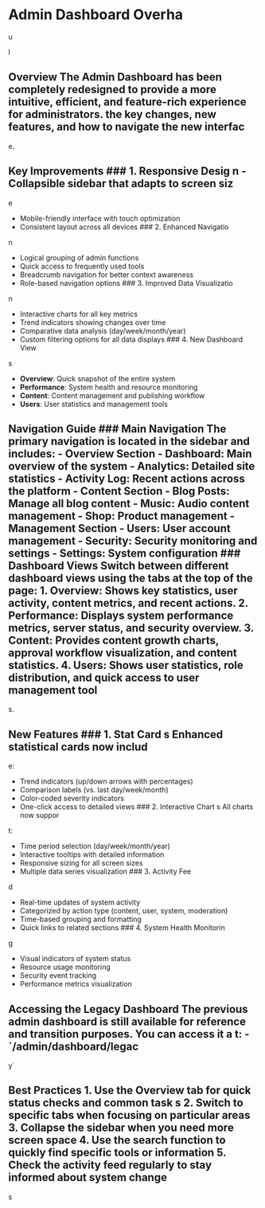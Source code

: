 # Admin Dashboard Overha

u

l

## Overview The Admin Dashboard has been completely redesigned to provide a more intuitive, efficient, and feature-rich experience for administrators. the key changes, new features, and how to navigate the new interfac

e.

## Key Improvements ### 1. Responsive Desig n - Collapsible sidebar that adapts to screen siz

e

- Mobile-friendly interface with touch optimization
- Consistent layout across all devices ### 2. Enhanced Navigatio

n
- Logical grouping of admin functions
- Quick access to frequently used tools
- Breadcrumb navigation for better context awareness
- Role-based navigation options ### 3. Improved Data Visualizatio

n
- Interactive charts for all key metrics
- Trend indicators showing changes over time
- Comparative data analysis (day/week/month/year)
- Custom filtering options for all data displays ### 4. New Dashboard View

s
- **Overview**: Quick snapshot of the entire system
- **Performance**: System health and resource monitoring
- **Content**: Content management and publishing workflow
- **Users**: User statistics and management tools

## Navigation Guide ### Main Navigation The primary navigation is located in the sidebar and includes: - **Overview Section** - Dashboard: Main overview of the system - Analytics: Detailed site statistics - Activity Log: Recent actions across the platform - **Content Section** - Blog Posts: Manage all blog content - Music: Audio content management - Shop: Product management - **Management Section** - Users: User account management - Security: Security monitoring and settings - Settings: System configuration ### Dashboard Views Switch between different dashboard views using the tabs at the top of the page: 1. **Overview**: Shows key statistics, user activity, content metrics, and recent actions. 2. **Performance**: Displays system performance metrics, server status, and security overview. 3. **Content**: Provides content growth charts, approval workflow visualization, and content statistics. 4. **Users**: Shows user statistics, role distribution, and quick access to user management tool

s.

## New Features ### 1. Stat Card s Enhanced statistical cards now includ

e:

- Trend indicators (up/down arrows with percentages)
- Comparison labels (vs. last day/week/month)
- Color-coded severity indicators
- One-click access to detailed views ### 2. Interactive Chart s All charts now suppor

t:
- Time period selection (day/week/month/year)
- Interactive tooltips with detailed information
- Responsive sizing for all screen sizes
- Multiple data series visualization ### 3. Activity Fee

d
- Real-time updates of system activity
- Categorized by action type (content, user, system, moderation)
- Time-based grouping and formatting
- Quick links to related sections ### 4. System Health Monitorin

g
- Visual indicators of system status
- Resource usage monitoring
- Security event tracking
- Performance metrics visualization

## Accessing the Legacy Dashboard The previous admin dashboard is still available for reference and transition purposes. You can access it a t: - `/admin/dashboard/legac

y`

## Best Practices 1. **Use the Overview tab** for quick status checks and common task s 2. **Switch to specific tabs** when focusing on particular areas 3. **Collapse the sidebar** when you need more screen space 4. **Use the search function** to quickly find specific tools or information 5. **Check the activity feed** regularly to stay informed about system change

s